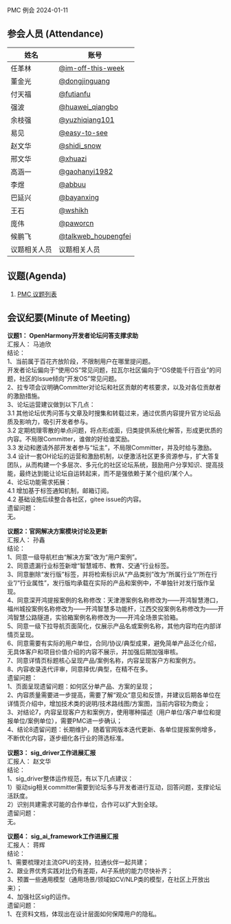 PMC 例会 2024-01-11

## 参会人员 (Attendance)

| 姓名     | 账号                                       |
| ------ | ---------------------------------------- |
| 任革林    | [@im-off-this-week](https://gitee.com/im-off-this-week) |
| 董金光    | [@dongjinguang](https://gitee.com/dongjinguang) |
| 付天福    | [@futianfu](https://gitee.com/futianfu) |
| 强波 | [@huawei_qiangbo](https://gitee.com/huawei_qiangbo) |
| 余枝强 | [@yuzhiqiang101](https://gitee.com/yuzhiqiang101) |
| 易见 | [@easy-to-see](https://gitee.com/easy-to-see) |
| 赵文华 | [@shidi_snow](https://gitee.com/shidi_snow) |
| 邢文华 | [@xhuazi](https://gitee.com/xhuazi)      |
| 高涵一 | [@gaohanyi1982](https://gitee.com/gaohanyi1982) |
| 李煜 | [@abbuu](https://gitee.com/abbuu) |
| 巴延兴 | [@bayanxing](https://gitee.com/bayanxing) |
| 王石 | [@wshikh](https://gitee.com/wshikh) |
| 庞伟 | [@paworcn](https://gitee.com/paworcn) |
| 候鹏飞 | [@talkweb_houpengfei](https://gitee.com/talkweb_houpengfei) |
| 议题相关人员 | 议题相关人员 |

## 议题(Agenda)

1. [PMC 议题列表](https://docs.qingque.cn/s/home/eZQB8yRFQfEFeAxk_6JKZEE0q?identityId=1tbICPd8j3s)

## 会议纪要(Minute of Meeting)

**议题1： OpenHarmony开发者论坛问答支撑求助**  
汇报人： 马迪欣  
结论：  
1、当前属于百花齐放阶段，不限制用户在哪里提问题。  
     开发者论坛偏向于“使用OS”常见问题，拉瓦尔社区偏向于“OS使能千行百业”的问题，社区的Issue倾向“开发OS”常见问题。  
2、拉专项会议明确Committer对论坛和社区贡献的考核要求，以及对各位贡献者的激励措施。  
3、论坛运营建议做到以下几点：  
3.1 其他论坛优秀问答与文章及时搜集和转载过来，通过优质内容提升官方论坛品质及影响力，吸引开发者参与。  
3.2 定期梳理零散的单点问题，将点形成面，归类提供系统化解答，形成更优质的内容。不局限Committer，谁做的好给谁奖励。  
3.3 发动和邀请外部开发者参与“坛主”，不局限Committer，并及时给与激励。  
3.4 设计一套OH论坛的运营和激励机制，以便激活社区更多资源参与，扩大答复团队，从而构建一个多层次、多元化的社区论坛系统，鼓励用户分享知识、提高技能，最终达到能让论坛自运转起来，而不是强依赖于某个组织/某个人。  
4、论坛功能需求拓展：  
4.1 增加基于标签通知机制，邮箱订阅。  
4.2 基础设施后续整合各社区，gitee issue的内容。  
遗留问题：  
无。  

**议题2：官网解决方案模块讨论及更新**  
汇报人： 孙鑫  
结论：  
1、同意一级导航栏由“解决方案”改为“用户案例”。  
2、同意遗漏行业标签新增“智慧城市、教育、交通”行业标签。  
3、同意删除“发行版”标签，并将检索标识从“产品类别”改为“所属行业”/“所在行业”/“行业属性”，发行版均承载在实际的产品和案例中，不单独针对发行版作呈现。  
4、同意深开鸿提报案例的名称修改：天津港案例名称修改为——开鸿智慧港口，福州城投案例名称修改为——开鸿智慧多功能杆，江西交投案例名称修改为——开鸿智慧公路隧道，实验箱案例名称修改为——开鸿全场景实验箱。  
5、同意一级下拉导航页面简化，仅展示产品名或案例名称，其他内容均在内部详情页呈现。  
6、同意需要有实际的用户单位，合同/协议/典型成果，避免简单产品泛化介绍，无具体客户和项目价值介绍的内容不展示，并加强后期加强审核。  
7、同意详情页标题核心呈现产品/案例名称，内容呈现客户方和案例方。  
8、内容收录迭代评审，同意择优/典型，在精不在多。  
遗留问题：  
1、页面呈现遗留问题：如何区分单产品、方案的呈现；  
2、内容质量需要进一步提高，需要了解“观众”意见和反馈，并建议后期各单位在详情页介绍中，增加技术类的说明/技术路线图/方案图，当前内容较为商业；  
3、对结论7，内容呈现客户方和案例方，使用哪种描述（用户单位/客户单位和提报单位/案例单位），需要PMC进一步确认；  
4、结论8遗留问题：长期维护，随着官网版本迭代更新、各单位提报案例增多，不断优化内容，逐步细化各行业的筛选标准。  

**议题3： sig_driver工作进展汇报**  
汇报人： 赵文华  
结论：  
1、sig_driver整体运作规范，有以下几点建议：  
1）驱动sig相关committer需要到论坛多与开发者进行互动，回答问题，支撑论坛活跃度。  
2）识别共建需求可能的合作单位，合作可以扩大到全球。  
遗留问题：  
无。  

**议题4： sig_ai_framework工作进展汇报**  
汇报人： 蒋辉  
结论：  
1、需要梳理对主流GPU的支持，拉通伙伴一起共建；  
2、跟业界优秀实践对比仍有差距，AI子系统的能力尽快补齐；  
3、预置一些通用模型（通用场景/领域如CV/NLP类的模型，在社区上开放出来）；  
4、加强社区sig的运作。  
遗留问题：  
1、在资料文档，体现出在设计层面如何保障用户的隐私。  
